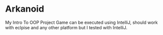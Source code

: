 # Arkanoid
My Intro To OOP Project
Game can be executed using IntelliJ, should work with eclpise and any other platform but I tested with IntelliJ.
